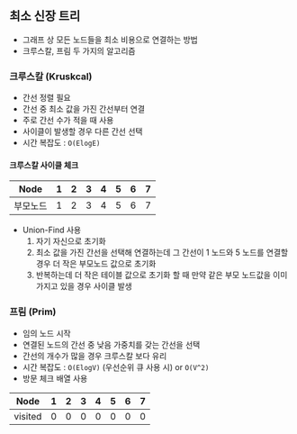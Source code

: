 ## 최소 신장 트리

- 그래프 상 모든 노드들을 최소 비용으로 연결하는 방법
- 크루스칼, 프림 두 가지의 알고리즘


### 크루스칼 (Kruskcal)

- 간선 정렬 필요
- 간선 중 최소 값을 가진 간선부터 연결
- 주로 간선 수가 적을 때 사용
- 사이클이 발생할 경우 다른 간선 선택
- 시간 복잡도 : `O(ElogE)`

#### 크루스칼 사이클 체크

| Node | 1 | 2 | 3 | 4 | 5 | 6 | 7 | 
| :---: | :---: | :---: | :---: | :---: | :---: | :---: | :---: |
| 부모노드 | 1 | 2 | 3 | 4 | 5 | 6 | 7 |

 - Union-Find 사용
   1. 자기 자신으로 초기화
   2. 최소 값을 가진 간선을 선택해 연결하는데 그 간선이 1 노드와 5 노드를 연결할 경우 더 작은 부모노드 값으로 초기화
   3. 반복하는데 더 작은 테이블 값으로 초기화 할 때 만약 같은 부모 노드값을 이미 가지고 있을 경우 사이클 발생

### 프림 (Prim)

- 임의 노드 시작
- 연결된 노드의 간선 중 낮음 가중치를 갖는 간선을 선택
- 간선의 개수가 많을 경우 크루스칼 보다 유리
- 시간 복잡도 : `O(ElogV)` (우선순위 큐 사용 시) or `O(V^2)`
- 방문 체크 배열 사용

| Node | 1 | 2 | 3 | 4 | 5 | 6 | 7 | 
| :---: | :---: | :---: | :---: | :---: | :---: | :---: | :---: |
| visited | 0 | 0 | 0 | 0 | 0 | 0 | 0 |

